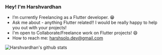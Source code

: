 ### Hey! I'm Harshvardhan

<!--
**harshbsv/harshbsv** is a ✨ _special_ ✨ repository because its `README.md` (this file) appears on your GitHub profile.

Here are some ideas to get you started:

- 🔭 I’m currently working on ...
- 🌱 I’m currently learning ...
- 👯 I’m looking to collaborate on ...
- 🤔 I’m looking for help with ...
- 💬 Ask me about ...
- 📫 How to reach me: ...
- 😄 Pronouns: ...
- ⚡ Fun fact: ...
-->
<!-- If you've collaborated/worked with me, or liked my services, you can 
[Buy me a Coffee!](buymeacoffee.com/harshbsv) -->


- I’m currently Freelancing as a Flutter developer. 😁
- Ask me about - anything Flutter related!! I would be really happy to help you out with your projects!
- I'm open to Collaborate/Freelance work on Flutter projects! 😄
- How to reach me: harshsolo.dev@gmail.com

![Harshvardhan's github stats](https://github-readme-stats.vercel.app/api?username=harshbsv)
